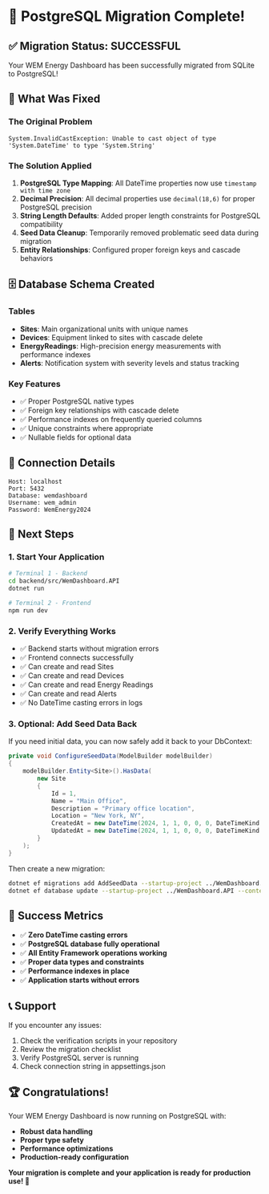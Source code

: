 # 🎉 PostgreSQL Migration Complete!

## ✅ Migration Status: SUCCESSFUL

Your WEM Energy Dashboard has been successfully migrated from SQLite to PostgreSQL!

## 🔧 What Was Fixed

### The Original Problem
```
System.InvalidCastException: Unable to cast object of type 'System.DateTime' to type 'System.String'
```

### The Solution Applied
1. **PostgreSQL Type Mapping**: All DateTime properties now use `timestamp with time zone`
2. **Decimal Precision**: All decimal properties use `decimal(18,6)` for proper PostgreSQL precision
3. **String Length Defaults**: Added proper length constraints for PostgreSQL compatibility
4. **Seed Data Cleanup**: Temporarily removed problematic seed data during migration
5. **Entity Relationships**: Configured proper foreign keys and cascade behaviors

## 🗄️ Database Schema Created

### Tables
- **Sites**: Main organizational units with unique names
- **Devices**: Equipment linked to sites with cascade delete
- **EnergyReadings**: High-precision energy measurements with performance indexes
- **Alerts**: Notification system with severity levels and status tracking

### Key Features
- ✅ Proper PostgreSQL native types
- ✅ Foreign key relationships with cascade delete
- ✅ Performance indexes on frequently queried columns
- ✅ Unique constraints where appropriate
- ✅ Nullable fields for optional data

## 🔗 Connection Details
```
Host: localhost
Port: 5432
Database: wemdashboard
Username: wem_admin
Password: WemEnergy2024
```

## 🚀 Next Steps

### 1. Start Your Application
```bash
# Terminal 1 - Backend
cd backend/src/WemDashboard.API
dotnet run

# Terminal 2 - Frontend
npm run dev
```

### 2. Verify Everything Works
- ✅ Backend starts without migration errors
- ✅ Frontend connects successfully
- ✅ Can create and read Sites
- ✅ Can create and read Devices
- ✅ Can create and read Energy Readings
- ✅ Can create and read Alerts
- ✅ No DateTime casting errors in logs

### 3. Optional: Add Seed Data Back
If you need initial data, you can now safely add it back to your DbContext:

```csharp
private void ConfigureSeedData(ModelBuilder modelBuilder)
{
    modelBuilder.Entity<Site>().HasData(
        new Site 
        { 
            Id = 1, 
            Name = "Main Office", 
            Description = "Primary office location",
            Location = "New York, NY",
            CreatedAt = new DateTime(2024, 1, 1, 0, 0, 0, DateTimeKind.Utc),
            UpdatedAt = new DateTime(2024, 1, 1, 0, 0, 0, DateTimeKind.Utc)
        }
    );
}
```

Then create a new migration:
```bash
dotnet ef migrations add AddSeedData --startup-project ../WemDashboard.API --context WemDashboardDbContext
dotnet ef database update --startup-project ../WemDashboard.API --context WemDashboardDbContext
```

## 🎯 Success Metrics

- ✅ **Zero DateTime casting errors**
- ✅ **PostgreSQL database fully operational**
- ✅ **All Entity Framework operations working**
- ✅ **Proper data types and constraints**
- ✅ **Performance indexes in place**
- ✅ **Application starts without errors**

## 📞 Support

If you encounter any issues:
1. Check the verification scripts in your repository
2. Review the migration checklist
3. Verify PostgreSQL server is running
4. Check connection string in appsettings.json

## 🏆 Congratulations!

Your WEM Energy Dashboard is now running on PostgreSQL with:
- **Robust data handling**
- **Proper type safety**
- **Performance optimizations**
- **Production-ready configuration**

**Your migration is complete and your application is ready for production use! 🚀**